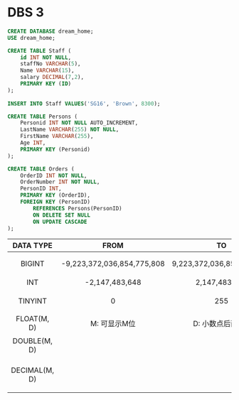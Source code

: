 # DBS 3

```sql
CREATE DATABASE dream_home;
USE dream_home;

CREATE TABLE Staff (
    id INT NOT NULL,
    staffNo VARCHAR(5), 
    Name VARCHAR(15), 
    salary DECIMAL(7,2),
	PRIMARY KEY (ID)
);
    
INSERT INTO Staff VALUES('SG16', 'Brown', 8300);

CREATE TABLE Persons (
    Personid INT NOT NULL AUTO_INCREMENT,
    LastName VARCHAR(255) NOT NULL,
    FirstName VARCHAR(255),
    Age INT,
    PRIMARY KEY (Personid)
); 

CREATE TABLE Orders (
    OrderID INT NOT NULL,
    OrderNumber INT NOT NULL,
    PersonID INT,
    PRIMARY KEY (OrderID),
    FOREIGN KEY (PersonID) 
    	REFERENCES Persons(PersonID)
    	ON DELETE SET NULL
        ON UPDATE CASCADE
); 
```

|   DATA TYPE   |            FROM            |            TO             | Comment                |
| :-----------: | :------------------------: | :-----------------------: | ---------------------- |
|    BIGINT     | -9,223,372,036,854,775,808 | 9,223,372,036,854,775,807 | 超大的整数             |
|      INT      |       -2,147,483,648       |       2,147,483,647       | 整数                   |
|    TINYINT    |             0              |            255            | 非常小的整数           |
|  FLOAT(M, D)  |        M: 可显示M位        |     D: 小数点后面D位      | 浮点数                 |
| DOUBLE(M, D)  |                            |                           | 比FLOAT精度更高        |
| DECIMAL(M, D) |                            |                           | 每一个数字代表一个字节 |

